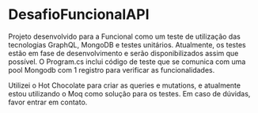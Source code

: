 # DesafioFuncionalAPI

Projeto desenvolvido para a Funcional como um teste de utilização das tecnologias GraphQL, MongoDB e testes unitários. 
Atualmente, os testes estão em fase de desenvolvimento e serão disponibilizados assim que possível. 
O Program.cs inclui código de teste que se comunica com uma pool Mongodb com 1 registro para verificar as funcionalidades. 

Utilizei o Hot Chocolate para criar as queries e mutations, e atualmente estou utilizando o Moq como solução para os testes. 
Em caso de dúvidas, favor entrar em contato. 

